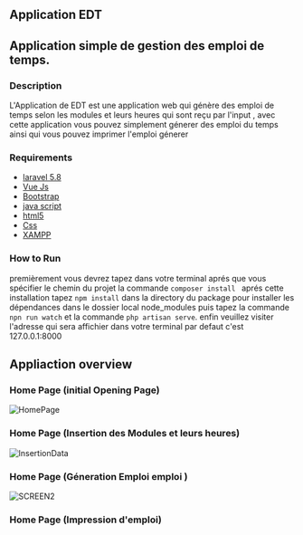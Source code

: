 ## Application EDT 
## Application simple de gestion des emploi de temps.
### Description 
L'Application de EDT est une application web qui génère des emploi de temps selon les modules et leurs heures qui sont reçu par l'input , avec cette application vous pouvez simplement génerer des emploi du temps ainsi qui vous pouvez imprimer l'emploi génerer

### Requirements
* [laravel 5.8](https://laravel.com/docs/5.8/installation)
* [Vue Js](https://vuejs.org/v2/guide/)
* [Bootstrap](https://getbootstrap.com/docs/4.0/getting-started/introduction/)
* [java script](https://www.javascript.com/)
* [html5]() 
* [Css](https://devdocs.io/css/)
* [XAMPP](https://www.apachefriends.org/fr/index.html)

### How to Run 
 premièrement vous devrez tapez dans votre terminal aprés que vous spécifier le chemin du projet la commande `composer install ` aprés cette installation tapez `npm install` dans la directory du package pour installer les dépendances dans le dossier local node_modules
 puis tapez la commande `npn run watch` et la commande `php artisan serve`.
 enfin veuillez visiter l'adresse qui sera affichier dans votre terminal par defaut c'est 127.0.0.1:8000
  
 ## Appliaction overview
 ### Home Page (initial Opening Page)
 ![HomePage](https://user-images.githubusercontent.com/59474060/71780285-f9d60300-2fc0-11ea-9151-61ab1e813f35.jpeg)

### Home Page (Insertion des Modules et leurs heures)
![InsertionData](https://user-images.githubusercontent.com/59474060/71780569-66063600-2fc4-11ea-9984-e3efc3ac4517.jpeg)

### Home Page (Géneration Emploi emploi )
![SCREEN2](https://user-images.githubusercontent.com/59474060/71780525-f42dec80-2fc3-11ea-9d10-5a120b700e8a.PNG)

### Home Page (Impression d'emploi)